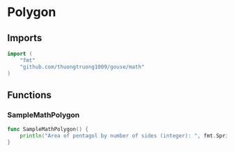 # Polygon

## Imports

```go
import (
	"fmt"
	"github.com/thuongtruong1009/gouse/math"
)
```
## Functions


### SampleMathPolygon

```go
func SampleMathPolygon() {
	println("Area of pentagol by number of sides (integer): ", fmt.Sprintf("%f", math.AreaPolygon(10, 6)))
}
```
